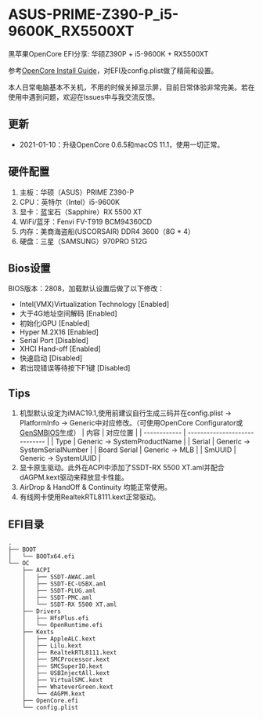 # ASUS-PRIME-Z390-P_i5-9600K_RX5500XT
黑苹果OpenCore EFI分享: 华硕Z390P + i5-9600K + RX5500XT

参考[OpenCore Install Guide](https://dortania.github.io/OpenCore-Install-Guide/)，对EFI及config.plist做了精简和设置。

本人日常电脑基本不关机，不用的时候关掉显示屏，目前日常体验非常完美。若在使用中遇到问题，欢迎在Issues中与我交流反馈。

## 更新
+ 2021-01-10：升级OpenCore 0.6.5和macOS 11.1，使用一切正常。

## 硬件配置
1. 主板：华硕（ASUS）PRIME Z390-P
2. CPU：英特尔（Intel）i5-9600K
3. 显卡：蓝宝石（Sapphire）RX 5500 XT
4. WiFi/蓝牙：Fenvi FV-T919 BCM94360CD
5. 内存：美商海盗船(USCORSAIR) DDR4 3600（8G * 4）
6. 硬盘：三星（SAMSUNG）970PRO 512G

## Bios设置
BIOS版本：2808，加载默认设置后做了以下修改：
+ Intel(VMX)Virtualization Technology [Enabled]
+ 大于4G地址空间解码 [Enabled]
+ 初始化iGPU [Enabled]
+ Hyper M.2X16 [Enabled]
+ Serial Port [Disabled]
+ XHCI Hand-off [Enabled]
+ 快速启动 [Disabled]
+ 若出现错误等待按下F1键 [Disabled]

## Tips
1. 机型默认设定为iMAC19.1,使用前建议自行生成三码并在config.plist -> PlatformInfo -> Generic中对应修改。（可使用OpenCore Configurator或 [GenSMBIOS](https://github.com/corpnewt/GenSMBIOS)生成）
   | 内容         | 对应位置                      |
   | ------------ | ----------------------------- |
   | Type         | Generic -> SystemProductName  |
   | Serial       | Generic -> SystemSerialNumber |
   | Board Serial | Generic -> MLB                |
   | SmUUID       | Generic -> SystemUUID         |
2. 显卡原生驱动。此外在ACPI中添加了SSDT-RX 5500 XT.aml并配合dAGPM.kext驱动来释放显卡性能。
3. AirDrop & HandOff & Continuity 均能正常使用。
4. 有线网卡使用RealtekRTL8111.kext正常驱动。

## EFI目录
```
.
├── BOOT
│   └── BOOTx64.efi
└── OC
    ├── ACPI
    │   ├── SSDT-AWAC.aml
    │   ├── SSDT-EC-USBX.aml
    │   ├── SSDT-PLUG.aml
    │   ├── SSDT-PMC.aml
    │   └── SSDT-RX 5500 XT.aml
    ├── Drivers
    │   ├── HfsPlus.efi
    │   └── OpenRuntime.efi
    ├── Kexts
    │   ├── AppleALC.kext
    │   ├── Lilu.kext
    │   ├── RealtekRTL8111.kext
    │   ├── SMCProcessor.kext
    │   ├── SMCSuperIO.kext
    │   ├── USBInjectAll.kext
    │   ├── VirtualSMC.kext
    │   ├── WhateverGreen.kext
    │   └── dAGPM.kext
    ├── OpenCore.efi
    └── config.plist
```
